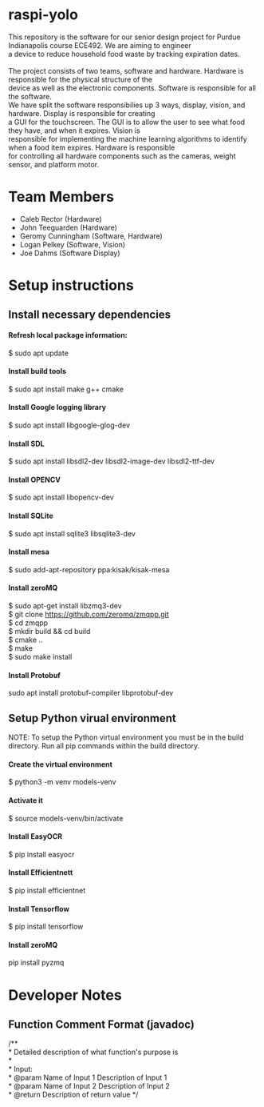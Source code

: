 # raspi-yolo
This repository is the software for our senior design project for Purdue Indianapolis course ECE492. We are aiming to engineer\
a device to reduce household food waste by tracking expiration dates.
\
\
The project consists of two teams, software and hardware. Hardware is responsible for the physical structure of the\
device as well as the electronic components. Software is responsible for all the software.\
We have split the software responsibilies up 3 ways, display, vision, and hardware. Display is responsible for creating\
a GUI for the touchscreen. The GUI is to allow the user to see what food they have, and when it expires. Vision is\
responsible for implementing the machine learning algorithms to identify when a food item expires. Hardware is responsible\
for controlling all hardware components such as the cameras, weight sensor, and platform motor.

# Team Members
- Caleb Rector (Hardware)
- John Teeguarden (Hardware)
- Geromy Cunningham (Software, Hardware)
- Logan Pelkey (Software, Vision)
- Joe Dahms (Software Display)

# Setup instructions

## Install necessary dependencies
#### Refresh local package information:
$ sudo apt update
#### Install build tools
$ sudo apt install make g++ cmake
#### Install Google logging library
$ sudo apt install libgoogle-glog-dev
#### Install SDL
$ sudo apt install libsdl2-dev libsdl2-image-dev libsdl2-ttf-dev  
#### Install OPENCV
$ sudo apt install libopencv-dev
#### Install SQLite
$ sudo apt install sqlite3 libsqlite3-dev
#### Install mesa
$ sudo add-apt-repository ppa:kisak/kisak-mesa
#### Install zeroMQ
$ sudo apt-get install libzmq3-dev\
$ git clone https://github.com/zeromq/zmqpp.git \
$ cd zmqpp\
$ mkdir build && cd build\
$ cmake ..\
$ make\
$ sudo make install
#### Install Protobuf
sudo apt install protobuf-compiler libprotobuf-dev


## Setup Python virual environment
NOTE: To setup the Python virtual environment you must be in the build directory. Run all pip commands within the 
build directory.
#### Create the virtual environment
$ python3 -m venv models-venv
#### Activate it
$ source models-venv/bin/activate
#### Install EasyOCR
$ pip install easyocr
#### Install Efficientnett
$ pip install efficientnet
#### Install Tensorflow
$ pip install tensorflow
#### Install zeroMQ
pip install pyzmq

# Developer Notes
## Function Comment Format (javadoc)
/**  
 \* Detailed description of what function's purpose is  
 \*  
 \* Input:  
 \* @param Name of Input 1 Description of Input 1  
 \* @param Name of Input 2 Description of Input 2  
 \* @return Description of return value
 */  


